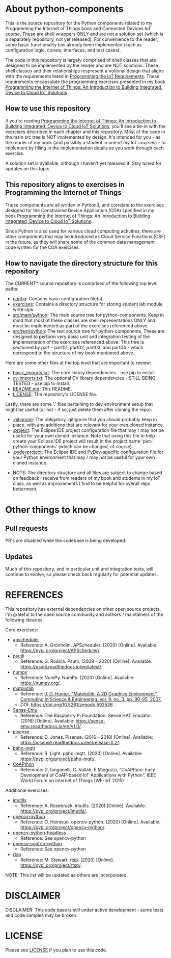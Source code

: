 # About python-components
This is the source repository for the Python components related to my Programming the Internet of Things book and Connected Devices IoT course. These are shell wrappers ONLY and are not a solution set (which is a separately repository, not yet released). For convenience to the reader, some basic functionality has already been implemented (such as configuration logic, consts, interfaces, and test cases).

The code in this repository is largely comprised of shell classes that are designed to be implemented by the reader and are NOT solutions. These shell classes and their relationships respresent a notional design that aligns with the requirements listed in [Programming the IoT Requirements](https://github.com/orgs/programming-the-iot/projects/1). These requirements encapsulate the programming exercises presented in my book [Programming the Internet of Things: An Introduction to Building Integrated, Device to Cloud IoT Solutions](https://learning.oreilly.com/library/view/programming-the-internet/9781492081401).

## How to use this repository
If you're reading [Programming the Internet of Things: An Introduction to Building Integrated, Device to Cloud IoT Solutions](https://learning.oreilly.com/library/view/programming-the-internet/9781492081401), you'll see a tie-in with the exercises described in each chapter and this repository. Most of the code in the main src tree is NOT implemented by design. It's intended for you - as the reader of my book (and possibly a student in one of my IoT courses) - to implement by filling in the implementation details as you work through each exercise.

A solution set is available, although I haven't yet released it. Stay tuned for updates on this topic.

## This repository aligns to exercises in Programming the Internet of Things
These components are all written in Python3, and correlate to the exercises designed for the Constrained Device Application (CDA) specified in my book [Programming the Internet of Things: An Introduction to Building Integrated, Device to Cloud IoT Solutions](https://learning.oreilly.com/library/view/programming-the-internet/9781492081401).

Since Python is also used for various cloud computing activities, there are other components that may be introduced as Cloud Service Functions (CSF) in the future, as they will share some of the common data management code written for the CDA exercises.

## How to navigate the directory structure for this repository
The CURRENT* source repository is comprised of the following top level paths:
- [config](https://github.com/programming-the-iot/python-components/tree/alpha001/config): Contains basic configuration file(s).
- [exercises](https://github.com/programming-the-iot/python-components/tree/alpha001/exercises): Contains a directory structure for storing student lab module write-ups.
- [src/main/python](https://github.com/programming-the-iot/python-components/tree/alpha001/src/main/python): The main source tree for python-components. Keep in mind that most of these classes are shell representations ONLY and must be implemented as part of the exercises referenced above.
- [src/test/python](https://github.com/programming-the-iot/python-components/tree/alpha001/src/test/python): The test source tree for python-components. These are designed to perform very basic unit and integration testing of the implementation of the exercises referenced above. This tree is sectioned by part - part01, part02, part03, and part04 - which correspond to the structure of my book mentioned above.

Here are some other files at the top level that are important to review:
- [basic_imports.txt](https://github.com/programming-the-iot/python-components/blob/alpha001/basic_imports.txt): The core library dependencies - use pip to install.
- [cv_imports.txt](https://github.com/programming-the-iot/python-components/blob/alpha001/cv_imports.txt): The optional CV library dependencies - STILL BEING TESTED - use pip to install.
- [README.md](https://github.com/programming-the-iot/python-components/blob/alpha001/README.md): This README.
- [LICENSE](https://github.com/programming-the-iot/python-components/blob/alpha001/LICENSE): The repository's LICENSE file.

Lastly, there are some '.' files pertaining to dev environment setup that might be useful (or not - if so, just delete them after cloning the repo):
- [.gitignore](https://github.com/programming-the-iot/python-components/blob/alpha001/.gitignore): The obligatory .gitignore that you should probably keep in place, with any additions that are relevant for your own cloned instance.
- [.project](https://github.com/programming-the-iot/python-components/blob/alpha001/.project): The Eclipse IDE project configuration file that may / may not be useful for your own cloned instance. Note that using this file to help create your Eclipse IDE project will result in the project name 'piot-python-components' (which can be changed, of course).
- [.pydevproject](https://github.com/programming-the-iot/python-components/blob/alpha001/.pydevproject): The Eclipse IDE and PyDev-specific configuration file for your Python environment that may / may not be useful for your own cloned instance.

* NOTE: The directory structure and all files are subject to change based on feedback I receive from readers of my book and students in my IoT class, as well as improvements I find to be helpful for overall repo betterment.

# Other things to know

## Pull requests
PR's are disabled while the codebase is being developed.

## Updates
Much of this repository, and in particular unit and integration tests, will continue to evolve, so please check back regularly for potential updates.

# REFERENCES
This repository has external dependencies on other open source projects. I'm grateful to the open source community and authors / maintainers of the following libraries:

Core exercises:

- [apscheduler](https://github.com/agronholm/apscheduler)
  - Reference: A. Grönholm. APScheduler. (2020) [Online]. Available: https://pypi.org/project/APScheduler/.
- [psutil](https://github.com/giampaolo/psutil)
  - Reference: G. Rodola. Psutil. (2009 – 2020) [Online]. Available: https://psutil.readthedocs.io/en/latest/.
- [numpy](https://numpy.org/)
  - Reference: NumPy. NumPy. (2020) [Online]. Available: https://numpy.org/.
- [matplotlib](https://matplotlib.org/)
  - Reference: [J. D. Hunter, "Matplotlib: A 2D Graphics Environment", Computing in Science & Engineering, vol. 9, no. 3, pp. 90-95, 2007.](https://ieeexplore.ieee.org/document/4160265)
  - DOI: https://doi.org/10.5281/zenodo.592536
- [Sense-Emu](https://sense-emu.readthedocs.io/en/v1.1/)
  - Reference: The Raspberry Pi Foundation. Sense HAT Emulator. (2016) [Online]. Available: https://sense-emu.readthedocs.io/en/v1.0/.
- [pisense](https://pisense.readthedocs.io/en/release-0.2/#)
  - Reference: D. Jones. Pisense. (2016 – 2018) [Online]. Available: https://pisense.readthedocs.io/en/release-0.2/.
- [paho-mqtt](https://www.eclipse.org/paho/)
  - Reference: R. Light. paho-mqtt. (2020) [Online]. Available: https://pypi.org/project/paho-mqtt/.
- [CoAPthon](https://github.com/Tanganelli/CoAPthon3)
  - Reference: G.Tanganelli, C. Vallati, E.Mingozzi, "CoAPthon: Easy Development of CoAP-based IoT Applications with Python", IEEE World Forum on Internet of Things (WF-IoT 2015)

Additional exercises:

- [imutils](https://github.com/jrosebr1/imutils)
  - Reference: A. Rosebrock. imutils. (2020) [Online]. Available: https://pypi.org/project/imutils/.
- [opencv-python](https://github.com/skvark/opencv-python)
  - Reference: O. Heinisuo. opencv-python. (2020) [Online]. Available: https://pypi.org/project/opencv-python/.
- [opencv-python-headless](https://pypi.org/project/opencv-python-headless/)
  - Reference: See opencv-python
- [opencv-contrib-python](https://pypi.org/project/opencv-contrib-python/)
  - Reference: See opencv-python
- [rtsp](https://github.com/statueofmike/rtsp)
  - Reference: M. Stewart. rtsp. (2020) [Online]. https://pypi.org/project/rtsp/.

NOTE: This list will be updated as others are incorporated.

# DISCLAIMER
DISCLAIMER: This code base is still under active development - some tests and code samples may be broken.

# LICENSE
Please see [LICENSE](https://github.com/programming-the-iot/python-components/blob/alpha001/LICENSE) if you plan to use this code.
